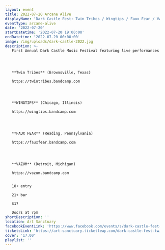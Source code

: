 ```yaml
---
layout: event
title: 2022-07-20 Arcane Alive
displayName: 'Dark Castle Fest: Twin Tribes / Wingtips / Faux Fear / Vazum'
eventType: arcane-alive
date: '2022-07-20'
startDatetime: '2022-07-20 19:00:00'
endDatetime: '2022-07-20 00:00:00'
image: /img/uploads/dark-castle-2022.jpg
description: >-
   First Annual Dark Castle Music Festival featuring live performances by TWIN TRIBES, WINGTIPS, FAUX FEAR and VAZUM.




   **Twin Tribes** (Brownsville, Texas)

   https://twintribes.bandcamp.com




   **WINGTIPS** (Chicago, Illinois)

   https://wingtips.bandcamp.com




   **FAUX FEAR** (Reading, Pennsylvania)

   https://fauxfear.bandcamp.com




   **VAZUM** (Detroit, Michigan)

   https://vazum.bandcamp.com


   18+ entry

   21+ bar

   $17

   Doors at 7pm
shortDescription: ''
location: Art Sanctuary
facebookEventLink: 'https://www.facebook.com/events/s/dark-castle-fest-twin-tribeswi/1178553619576323'
ticketsLink: 'https://art-sanctuary.ticketleap.com/dark-castle-fest-twin-tribeswingtipsfaux-fearvazum'
cover: '17.00'
playlist: ''
---
```

